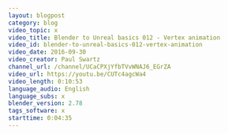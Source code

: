 ```yaml
---
layout: blogpost
category: blog
video_topic: x
video_title: Blender to Unreal basics 012 - Vertex animation
video_id: blender-to-unreal-basics-012-vertex-animation
video_date: 2016-09-30
video_creator: Paul Swartz
channel_url: /channel/UCaCPXjYfbTVvWNAJ6_EGrZA
video_url: https://youtu.be/CUTc4agcWa4
video_length: 0:10:53
language_audio: English
language_subs: x
blender_version: 2.78
tags_software: x
starttime: 0:04:35
---
```

